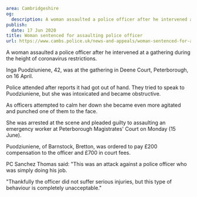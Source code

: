 ```yaml
area: Cambridgeshire
og:
  description: A woman assaulted a police officer after he intervened at a gathering during the height of coronavirus restrictions.
publish:
  date: 17 Jun 2020
title: Woman sentenced for assaulting police officer
url: https://www.cambs.police.uk/news-and-appeals/woman-sentenced-for-assaulting-police-officer
```

A woman assaulted a police officer after he intervened at a gathering during the height of coronavirus restrictions.

Inga Puodziuniene, 42, was at the gathering in Deene Court, Peterborough, on 16 April.

Police attended after reports it had got out of hand. They tried to speak to Puodziuniene, but she was intoxicated and became obstructive.

As officers attempted to calm her down she became even more agitated and punched one of them to the face.

She was arrested at the scene and pleaded guilty to assaulting an emergency worker at Peterborough Magistrates' Court on Monday (15 June).

Puodziuniene, of Barnstock, Bretton, was ordered to pay £200 compensation to the officer and £700 in court fees.

PC Sanchez Thomas said: "This was an attack against a police officer who was simply doing his job.

"Thankfully the officer did not suffer serious injuries, but this type of behaviour is completely unacceptable."
